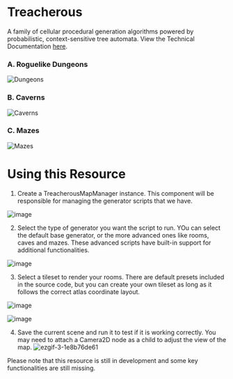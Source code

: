 # Treacherous

A family of cellular procedural generation algorithms powered by probabilistic, context-sensitive tree automata.
View the Technical Documentation [here](https://github.com/TreacherousDev/Treacherous/blob/main/Technical%20Documentation.md).

### A. Roguelike Dungeons
![Dungeons](https://github.com/TreacherousDev/Treacherous/assets/55629534/217a8cbd-9a1d-48af-a7fa-77cbb47b3384)

### B. Caverns
![Caverns](https://github.com/TreacherousDev/Treacherous/assets/55629534/b4d8eb0e-657a-43f3-bf0d-1ec7715559fd)

### C. Mazes
![Mazes](https://github.com/TreacherousDev/Treacherous/assets/55629534/56503eb5-d377-4c94-8c44-ef030b323fb4)


# Using this Resource
1. Create a TreacherousMapManager instance. This component will be responsible for managing the generator scripts that we have.

![image](https://github.com/TreacherousDev/Treacherous/assets/55629534/13d37d7b-34b1-45ab-bce8-67b18e0e4835)


2. Select the type of generator you want the script to run. YOu can select the default base generator, or the more advanced ones like rooms, caves and mazes. These advanced scripts have built-in support for additional functionalities.


![image](https://github.com/TreacherousDev/Treacherous/assets/55629534/d839e332-9202-4e5c-ba2b-91e99a4f0940)


3. Select a tileset to render your rooms. There are default presets included in the source code, but you can create your own tileset as long as it follows the correct atlas coordinate layout.

![image](https://github.com/TreacherousDev/Treacherous/assets/55629534/45937c4d-79b8-4688-807f-0e6cadb62201)

![image](https://github.com/TreacherousDev/Treacherous/assets/55629534/c7bb1ed8-ec12-4e2b-bee9-8aee79aa90ca)

4. Save the current scene and run it to test if it is working correctly. You may need to attach a Camera2D node as a child to adjust the view of the map. 
![ezgif-3-1e8b76de61](https://github.com/TreacherousDev/Treacherous/assets/55629534/ef5f6a81-3133-4e69-9f0c-dd1ee8c3f4cc)


Please note that this resource is still in development and some key functionalities are still missing.


